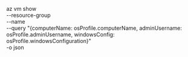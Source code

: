 az vm show \
  --resource-group <rg-name> \
  --name <vm-name> \
  --query "{computerName: osProfile.computerName, adminUsername: osProfile.adminUsername, windowsConfig: osProfile.windowsConfiguration}" \
  -o json
